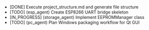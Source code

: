 - [DONE] Execute project_structure.md and generate file structure
- [TODO] (esp_agent) Create ESP8266 UART bridge skeleton
- [IN_PROGRESS] (storage_agent) Implement EEPROMManager class
- [TODO] (pc_agent) Plan Windows packaging workflow for Qt GUI
